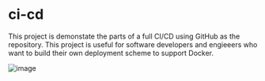 # ci-cd
This project is demonstate the parts of a full CI/CD using GitHub as the repository. This project is useful for software developers and engieeers who want to build their own deployment scheme to support Docker.

![image](https://github.com/user-attachments/assets/6491b8cb-dd75-4543-ae1b-66acc5d4f31c)

